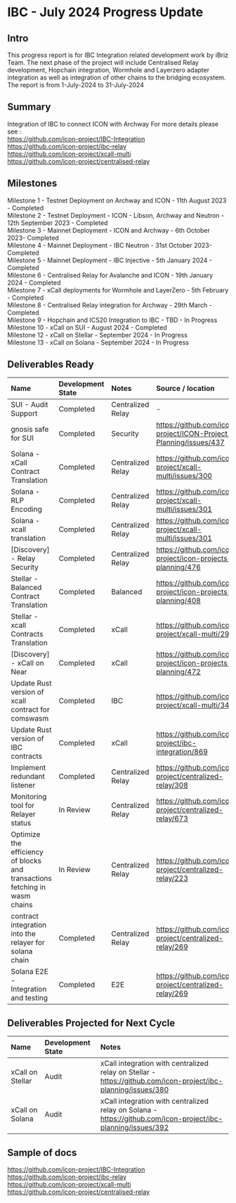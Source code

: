 # IBC - July 2024 Progress Update

## Intro
This progress report is for IBC Integration related development work by iBriz Team. 
The next phase of the project will include Centralised Relay development, Hopchain integration, Wormhole and Layerzero adapter integration as well as integration of other chains to the bridging ecosystem. The report is from  1-July-2024 to 31-July-2024

## Summary
Integration of IBC to connect ICON with Archway
For more details please see : <br>
https://github.com/icon-project/IBC-Integration <br>
https://github.com/icon-project/ibc-relay <br>
https://github.com/icon-project/xcall-multi <br>
https://github.com/icon-project/centralised-relay

## Milestones
Milestone 1 - Testnet Deployment on Archway and ICON - 11th August 2023 - Completed <br>
Milestone 2 - Testnet Deployment - ICON - Libson, Archway and Neutron - 12th September 2023 - Completed <br>
Milestone 3 - Mainnet Deployment - ICON and Archway - 6th October 2023- Completed <br>
Milestone 4 - Mainnet Deployment - IBC Neutron - 31st October 2023- Completed <br>
Milestone 5 - Mainnet Deployment - IBC Injective - 5th January 2024 - Completed <br>
Milestone 6 - Centralised Relay for Avalanche and ICON - 19th January 2024 - Completed <br>
Milestone 7 - xCall deployments for Wormhole and LayerZero - 5th February - Completed <br>
Milestone 8 - Centralised Relay integration for Archway - 29th March - Completed <br>
Milestone 9 - Hopchain and ICS20 Integration to IBC - TBD - In Progress <br>
Milestone 10 - xCall on SUI - August 2024 - Completed <br>
Milestone 12 - xCall on Stellar - September 2024 - In Progress <br>
Milestone 13 - xCall on Solana - September 2024 - In Progress


## Deliverables Ready

| Name | Development State | Notes | Source / location |
|:----- |:------------------ | :----| :----------------| 
| SUI - Audit Support | Completed | Centralized Relay | - |
| gnosis safe for SUI | Completed | Security | https://github.com/icon-project/ICON-Project-Planning/issues/437 |
| Solana - xCall Contract Translation | Completed | Centralized Relay | https://github.com/icon-project/xcall-multi/issues/300 |
| Solana - RLP Encoding | Completed | Centralized Relay | https://github.com/icon-project/xcall-multi/issues/301 |
| Solana - xcall translation | Completed | Centralized Relay | https://github.com/icon-project/xcall-multi/issues/301 |
| [Discovery] - Relay Security | Completed | Centralized Relay | https://github.com/icon-project/icon-projects-planning/476 |
| Stellar - Balanced Contract Translation | Completed | Balanced | https://github.com/icon-project/icon-projects-planning/408 |
| Stellar - xcall Contracts Translation | Completed | xCall | https://github.com/icon-project/xcall-multi/295 |
| [Discovery] - xCall on Near | Completed | xCall | https://github.com/icon-project/icon-projects-planning/472 |
| Update Rust version of xcall contract for comswasm | Completed | IBC | https://github.com/icon-project/xcall-multi/344 |
| Update Rust version of IBC contracts | Completed | xCall | https://github.com/icon-project/ibc-integration/869 |
| Implement redundant listener | Completed | Centralized Relay | https://github.com/icon-project/centralized-relay/308 |
| Monitoring tool for Relayer status | In Review | Centralized Relay | https://github.com/icon-project/centralized-relay/673 |
| Optimize the efficiency of blocks and transactions fetching in wasm chains | In Review | Centralized Relay | https://github.com/icon-project/centralized-relay/223 |
| contract integration into the relayer for solana chain | Completed | Centralized Relay | https://github.com/icon-project/centralized-relay/269 |
| Solana E2E - Integration and testing | Completed | E2E | https://github.com/icon-project/centralized-relay/269 |


## Deliverables Projected for Next Cycle


| Name | Development State | Notes |
|:-----|:------------------|:------|
| xCall on Stellar |  Audit | xCall integration with centralized relay on Stellar - https://github.com/icon-project/ibc-planning/issues/380 |
| xCall on Solana |  Audit | xCall integration with centralized relay on Solana - https://github.com/icon-project/ibc-planning/issues/392 |


## Sample of docs
https://github.com/icon-project/IBC-Integration <br>
https://github.com/icon-project/ibc-relay <br>
https://github.com/icon-project/xcall-multi <br>
https://github.com/icon-project/centralised-relay
